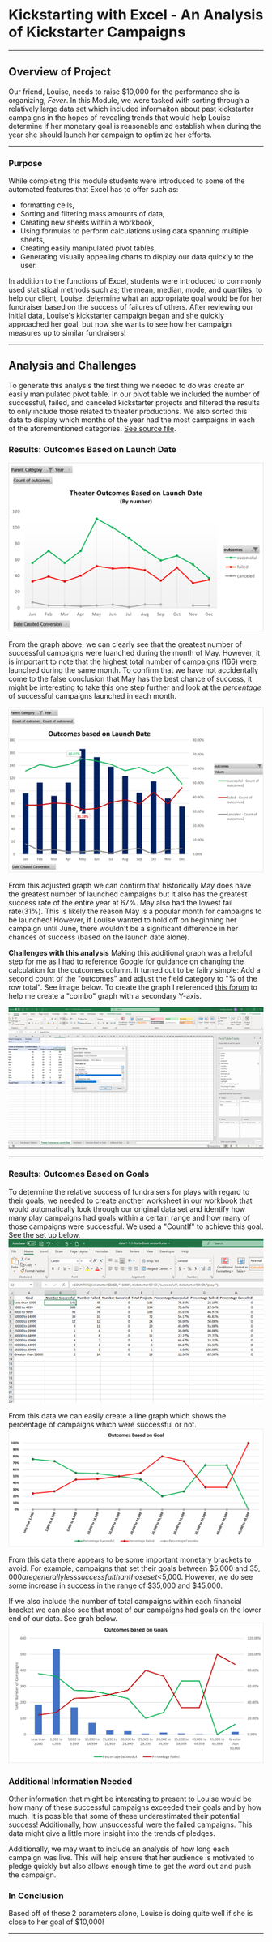 # Kickstarting with Excel - An Analysis of Kickstarter Campaigns
- - -
## Overview of Project
Our friend, Louise, needs to raise $10,000 for the performance she is organizing, *Fever*.  In this Module, we were tasked with sorting through a relatively large data set which included informaiton about past kickstarter campaigns in the hopes of revealing trends that would help Louise determine if her monetary goal is reasonable and establish when during the year she should launch her campaign to optimize her efforts.
- - -
### Purpose
While completing this module students were introduced to some of the automated features that Excel has to offer such as:
 - formatting cells,
 - Sorting and filtering mass amounts of data,
 - Creating new sheets within a workbook,
 - Using formulas to perform calculations using data spanning multiple sheets,
 - Creating easily manipulated pivot tables,
 - Generating visually appealing charts to display our data quickly to the user.

In addition to the functions of Excel, students were introduced to commonly used statistical methods such as; the mean, median, mode, and quartiles, to help our client, Louise, determine what an appropriate goal would be for her fundraiser based on the success of failures of others.  After reviewing our initial data, Louise's kickstarter campaign began and she quickly approached her goal, but now she wants to see how her campaign measures up to similar fundraisers!

- - -
## Analysis and Challenges
To generate this analysis the first thing we needed to do was create an easily manipulated pivot table.  In our pivot table we included the number of successful, failed, and canceled kickstarter projects and filtered the results to only include those related to theater productions.  We also sorted this data to display which months of the year had the most campaigns in each of the aforementioned categories.  [See source file](kickstarter_challenge_COPY.zip).

### Results:  Outcomes Based on Launch Date

![Outcomes based on launch date](https://github.com/murphyk2021/kickstarter-analysis/blob/4ef50dc63bad0f72920e3418cfb52275bbced9d5/Theater_outcomes_vs_Launch.png)


From the graph above, we can clearly see that the greatest number of successful campaigns were luanched during the month of May.  However, it is important to note that the highest total number of campaigns (166) were launched during the same month. To confirm that we have not accidentally come to the false conclusion that May has the best chance of success, it might be interesting to take this one step further and look at the *percentage* of successful campaigns launched in each month. 

![Percentage of Successful, Failed, of Canceled Kickstarters based on Launch date](https://github.com/murphyk2021/kickstarter-analysis/blob/4f5b13f948bb4e31eff157e442898b7778bf40c7/Theater_outcomes_vs_Launch_Percentage.png)

From this adjusted graph we can confirm that historically May does have the greatest number of launched campaigns but it also has the greatest success rate of the entire year at 67%.  May also had the lowest fail rate(31%).  This is likely the reason May is a popular month for campaigns to be launched! However, if Louise wanted to hold off on beginning her campaign until June, there wouldn't be a significant difference in her chances of success (based on the launch date alone).

**Challenges with this analysis**
Making this additional graph was a helpful step for me as I had to reference Google for guidance on changing the calculation for the outcomes column. It turned out to be failry simple: Add a second count of the "outcomes" and adjust the field category to "% of the row total".  See image below.  To create the graph I referenced [this forum](https://superuser.com/questions/1327704/excel-pivot-with-percentage-and-count-on-bar-graph) to help me create a "combo" graph with a secondary Y-axis.

![Adjusting the Pivot Table to show Percentages instead of total counts](https://github.com/murphyk2021/kickstarter-analysis/blob/4ef50dc63bad0f72920e3418cfb52275bbced9d5/making%20a%20percentage%20of%20the%20s_f_c%20kickstarters%20by%20launch%20date.png)

- - -
### Results: Outcomes Based on Goals
To determine the relative success of fundraisers for plays with regard to their goals, we needed to create another worksheet in our workbook that would automatically look through our original data set and identify how many play campaigns had goals within a certain range and how many of those campaigns were successful.  We used a "CountIf" to achieve this goal.  See the set up below.
![Using the "CountIf" Statement](https://github.com/murphyk2021/kickstarter-analysis/blob/31442fdc34979290fa8711ff26d7995c47a23e5b/countif.png)

From this data we can easily create a line graph which shows the percentage of campaigns which were successful or not.  
![Outcomes based on Goal](https://github.com/murphyk2021/kickstarter-analysis/blob/38326a69ed9dadaf2704cb7424691956f6252e47/resources/Outcomes_vs_Goals.png)

From this data there appears to be some important monetary brackets to avoid.  For example, campaigns that set their goals between $5,000 and $35,000 are generally less successful than those set <$5,000.  However, we do see some increase in success in the range of $35,000 and $45,000. 

If we also include the number of total campaigns within each financial bracket we can also see that most of our campaigns had goals on the lower end of our data. See grah below.
![Outcomes based on goal with total number](https://github.com/murphyk2021/kickstarter-analysis/blob/8d3060f189b68bf852797e1dee835832e53f7db0/resources/Outcomes_vs_Goals_with_totals.png)

### Additional Information Needed
Other information that might be interesting to present to Louise would be how many of these successful campaigns exceeded their goals and by how much.  It is possible that some of these underestimated their potential success! Additionally, how unsuccessful were the failed campaigns.  This data might give a little more insight into the trends of pledges.    

Additionally, we may want to include an analysis of how long each campaign was live.  This will help ensure that her audience is motivated to pledge quickly but also allows enough time to get the word out and push the campaign.

### In Conclusion
Based off of these 2 parameters alone, Louise is doing quite well if she is close to her goal of $10,000!  

- - -

